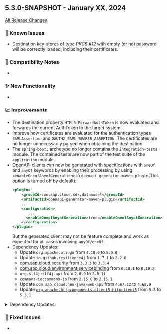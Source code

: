 ## 5.3.0-SNAPSHOT - January XX, 2024

[All Release Changes](https://github.com/SAP/cloud-sdk-java/releases/tag/rel%2F5.X.0)

### 🚧 Known Issues

- Destination key-stores of type _PKCS #12_ with empty (or no) password will be correctly loaded, including their certificates.

### 🔧 Compatibility Notes

- 

### ✨ New Functionality

- 

### 📈 Improvements

- The destination property `HTML5.ForwardAuthToken` is now evaluated and forwards the current AuthToken to the target system.
- Improve how certificates are evaluated for the authentication types `SAMLAssertion` and `OAUTH2_SAML_BEARER_ASSERTION`.
  The certificates are no longer unnecessarily parsed when obtaining the destination.
- The `spring-boot3` archetype no longer contains the `integration-tests` module. The contained tests are now part of the test suite of the `application` module.
- OpenAPI clients can now be generated with specifications with `oneOf` and `anyOf` keywords by enabling their processing by using `<enableOneofAnyofGeneration>` in `openapi-generator-maven-plugin`(This option is turned off by default):
  ```xml
  <plugin>
      <groupId>com.sap.cloud.sdk.datamodel</groupId>
      <artifactId>openapi-generator-maven-plugin</artifactId>
      ...   
      <configuration>
         ...
        <enableOneofAnyofGeneration>true</enableOneofAnyofGeneration>
      </configuration>
  </plugin>
  ```
  But,the generated client may not be feature complete and work as expected for all cases involving `anyOf/oneOf`.
- Dependency Updates:
  - Update `org.apache.olingo` from `4.10.0` to `5.0.0`
  - Update `io.github.resilience4j` from `1.7.1` to `2.2.0`
  - [com.sap.cloud.security](https://github.com/SAP/cloud-security-xsuaa-integration) from `3.3.3` to `3.3.4`
  - [com.sap.cloud.environment.servicebinding](https://github.com/SAP/btp-environment-variable-access) from `0.10.1` to `0.10.2` 
  - `org.slf4j:slf4j-api` from `2.0.9` to `2.0.11`
  - `commons-io:commons-io` from `2.15.0` to `2.15.1`
  - Update `com.sap.cloud:neo-java-web-api` from `4.67.12` to `4.68.9`
  - Update [`org.apache.httpcomponents.client5:httpclient5`](https://github.com/apache/httpcomponents-client) from `5.3` to `5.3.1`


<details><summary>Dependency Updates</summary>

| Dependency | From | To |
| --- | --- | --- |
| [commons-codec](https://search.maven.org/search?q=g%3Acommons-codec%2Ba%3Acommons-codec) (`commons-codec`) | `1.16.0` | `1.16.1` |
| [java-modules-bom](https://search.maven.org/search?q=g%3Acom.sap.cloud.environment.servicebinding%2Ba%3Ajava-modules-bom) (`com.sap.cloud.environment.servicebinding`) | `0.10.2` | `0.10.3` |
| [jcl-over-slf4j](https://search.maven.org/search?q=g%3Aorg.slf4j%2Ba%3Ajcl-over-slf4j) (`org.slf4j`) | `2.0.11` | `2.0.12` |
| [joda-time](https://search.maven.org/search?q=g%3Ajoda-time%2Ba%3Ajoda-time) (`joda-time`) | `2.12.6` | `2.12.7` |
| [neo-java-web-api](https://search.maven.org/search?q=g%3Acom.sap.cloud%2Ba%3Aneo-java-web-api) (`com.sap.cloud`) | `4.68.9` | `4.69.7` |
| [openapi-generator](https://search.maven.org/search?q=g%3Aorg.openapitools%2Ba%3Aopenapi-generator) (`org.openapitools`) | `7.2.0` | `7.3.0` |
| [slf4j-api](https://search.maven.org/search?q=g%3Aorg.slf4j%2Ba%3Aslf4j-api) (`org.slf4j`) | `2.0.11` | `2.0.12` |
| [slf4j-ext](https://search.maven.org/search?q=g%3Aorg.slf4j%2Ba%3Aslf4j-ext) (`org.slf4j`) | `2.0.11` | `2.0.12` |

</details>

### 🐛 Fixed Issues

- 